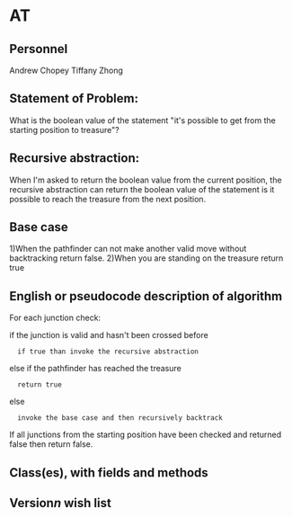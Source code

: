 # AT
## Personnel
Andrew Chopey
Tiffany Zhong
## Statement of Problem:
What is the boolean value of the statement "it's possible to get from the starting position to treasure"?
## Recursive abstraction:
When I'm asked to return the boolean value from the current position, the recursive abstraction can return the boolean value of the statement is it possible to reach the treasure from the next position.
## Base case
1)When the pathfinder can not make another valid move without backtracking return false.
2)When you are standing on the treasure return true
## English or pseudocode description of algorithm
For each junction check:

  if the junction is valid and hasn't been crossed before
  
      if true than invoke the recursive abstraction
      
  else if the pathfinder has reached the treasure 
  
      return true
      
  else
  
      invoke the base case and then recursively backtrack
      
If all junctions from the starting position have been checked and returned false then return false.

## Class(es), with fields and methods
## Version*n* wish list
